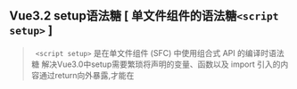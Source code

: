 ## Vue3.2 setup语法糖  [ 单文件组件的语法糖`<script setup>` ]

>` <script setup>` 是在单文件组件 (SFC) 中使用组合式 API 的编译时语法糖
> 解决Vue3.0中setup需要繁琐将声明的变量、函数以及 import 引入的内容通过return向外暴露,才能在<template/>使用

### 1.`<script setup>`中无需return   声明的变量、函数以及import引入的内容，即可在<template/>使用

```vue
<script setup>
//import引入的内容
import { getToday } from './utils'  
// 变量
const msg = 'Hello!'
// 函数
function log() {
  console.log(msg)
}
</script>

//在template中直接使用声明的变量、函数以及import引入的内容
<template>
  <div @click="log">{{ msg }}</div>
   <p>{{getToday()}}</p>
</template>
```

这里面的代码会被编译成组件 `setup()` 函数的内容，这也就意味着与普通的 `<script>` 只在组件被首次引入的时候仅执行一次不同，`<script setup>` 中的代码会在**每次组件实例被创建的时候执行**。这一点非常的重要，也就是写在 `<script setup>` 中的代码，例如初始化的赋值等在组件每次实例创建时都重新执行一次。

### 2、`<script setup>`引入组件将自动注册

> 不需要在引入组件后，通过 `components:{}`注册组件，可直接使用

```vue
<script setup>
import MyComponent from './MyComponent.vue'
</script>

<template>
  <MyComponent />
</template>
```

###  3、组件通信:在` <script setup> `中必须使用 defineProps 和 defineEmits API 来声明 props 和 emits

>`defineProps` 和 `defineEmits`具备完整的类型推断并且在 `<script setup>` 中是**直接可用的**(浏览了一下掘金，发现大部分文章demo还是通过import引入这2个api，这点官方文档写得很清楚)

#### defineProps 代替props，接收父组件传递的数据（父组件向子组件传参）

父组件:

```vue
<template>
  <div>父组件</div>
  <Child :title="msg" />
</template>

<script setup>
import {ref} from 'vue'
import Child from './child.vue'
const msg = ref('父的值')  //自动返回，在template直接解套使用
</script>
```

子组件：

> - template 中可以直接使用父组件传递的props  （可省略props.）
> - script-setup 需要通过props.xx获取父组件传递过来的props

```vue
<template>
  <div>子组件</div>
  <div>父组件传递的值：{{title}}</div>
</template>

<script setup>
//import {defineProps} from 'vue'   不需要引入

//语法糖必须使用defineProps替代props
const  props = defineProps({
  title: {
    type: String
  }
});
//script-setup 需要通过props.xx获取父组件传递过来的props
console.log(props.title) //父的值
</script>

```




### defineEmit  代替emit，子组件向父组件传递数据（子组件向外暴露数据）

子组件代码:

```vue
<template>
  <div>子组件</div>
  <button @click="toEmits">子组件向外暴露数据</button>
</template>

<script setup>
import {ref} from 'vue'
const name = ref('我是子组件')
//1、暴露内部数据
const  emits = defineEmits(['childFn']);

const  toEmits = () => {
  //2、触发父组件中暴露的childFn方法并携带数据
  emits('childFn',name)
}
</script>

```

父组件代码:

```vue
<template>
  <div>父组件</div>
  <Child  @childFn='childFn' />
  <p>接收子组件传递的数据{{childData}} </p>
</template>

<script setup>
import {ref} from 'vue'
import Child from './child.vue'
    
const childData = ref(null)    
const childFn=(e)=>{
    consloe.log('子组件触发了父组件childFn，并传递了参数e')
    childData=e.value
}    
       
</script>

```



- 传入到 `defineProps` 和 `defineEmits` 的选项会从 setup 中提升到模块的范围。因此，传入的选项不能引用在 setup 范围中声明的局部变量。这样做会引起编译错误。但是，它*可以*引用导入的绑定，因为它们也在模块范围内。

### 4.  `<script setup>`需主动暴露组件属性 ：defineExpose 

> 使用 `<script setup>` 的组件是**默认关闭**的，也即通过模板 ref 或者 `$parent` 链获取到的组件的公开实例，不会暴露任何在 `<script setup>` 中声明的绑定。 

子组件代码：

```vue
<script setup>
import { ref } from 'vue'

const a = 1
const b = ref(2)
//主动暴露组件属性
defineExpose({
  a,
  b
})
</script>
```

父组件代码:

```vue
<template>
  <div>父组件</div>
  <Child  ref='childRef' />
  <button @click='getChildData'>通过ref获取子组件的属性 </button>
</template>

<script setup>
import {ref} from 'vue'
import Child from './child.vue'
const childRef= ref()    
const getChildData =()=>{
      //子组件接收暴露出来得值
  console.log(childRef.value.a) //1
  console.log(childRef.value.b) //2  响应式数据
}    
</script>
```




